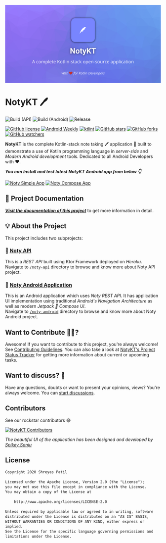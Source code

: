 ![](art/GitHubPreview.png)

# NotyKT 🖊️ 

![Build (API)](https://github.com/PatilShreyas/NotyKT/workflows/Build%20(API)/badge.svg)
![Build (Android)](https://github.com/PatilShreyas/NotyKT/workflows/Build%20(Android)/badge.svg)
![Release](https://github.com/PatilShreyas/NotyKT/workflows/Release/badge.svg)

[![GitHub license](https://img.shields.io/badge/License-Apache%202.0-blue.svg)](LICENSE)
[![Android Weekly](https://img.shields.io/badge/Android%20Weekly-%23473-2CA3E6.svg?style=flat)](http://androidweekly.net/issues/issue-473)
[![ktlint](https://img.shields.io/badge/code%20style-%E2%9D%A4-FF4081.svg)](https://ktlint.github.io/)
[![GitHub stars](https://img.shields.io/github/stars/PatilShreyas/NotyKT?style=social)](https://github.com/PatilShreyas/NotyKT/stargazers)
[![GitHub forks](https://img.shields.io/github/forks/PatilShreyas/NotyKT?style=social)](https://github.com/PatilShreyas/NotyKT/network/members)
[![GitHub watchers](https://img.shields.io/github/watchers/PatilShreyas/NotyKT?style=social)](https://github.com/PatilShreyas/NotyKT/watchers)


**NotyKT** is the complete Kotlin-stack note taking 🖊️ application 📱 built to demonstrate a use of Kotlin programming language in *server-side* and *Modern Android development* tools. Dedicated to all Android Developers with ❤️. 

***You can Install and test latest NotyKT Android app from below 👇***

[![Noty Simple App](https://img.shields.io/github/v/release/patilshreyas/notykt?color=7885FF&label=Simple%20App&logo=android&style=for-the-badge)](https://github.com/patilshreyas/notykt/releases/latest/download/noty-android-simple.apk)
[![Noty Compose App](https://img.shields.io/github/v/release/patilshreyas/notykt?color=7885FF&label=Compose%20App&logo=android&style=for-the-badge)](https://github.com/patilshreyas/notykt/releases/latest/download/noty-android-compose.apk)

## 📄 Project Documentation

[_**Visit the documentation of this project**_](https://patilshreyas.github.io/NotyKT/) to get more information in detail.

## 💡 About the Project

This project includes two subprojects:

### 🔹 [Noty API](/noty-api)

This is a *REST API* built using Ktor Framework deployed on *Heroku*.  
Navigate to [`/noty-api`](/noty-api) directory to browse and know more about Noty API project.

### 🔹 [Noty Android Application](/noty-android)

This is an Android application which uses *Noty REST API*. It has application UI implementation using traditional *Android's Navigation Architecture* as well as modern *Jetpack 🚀 Compose UI*.  
Navigate to [`/noty-android`](/noty-android) directory to browse and know more about Noty Android project.

## Want to Contribute 🙋‍♂️?

Awesome! If you want to contribute to this project, you're always welcome! See [Contributing Guidelines](CONTRIBUTING.md). You can also take a look at [NotyKT's Project Status Tracker](https://github.com/PatilShreyas/NotyKT/projects/1) for getting more information about current or upcoming tasks.

## Want to discuss? 💬

Have any questions, doubts or want to present your opinions, views? You're always welcome. You can [start discussions](https://github.com/PatilShreyas/NotyKT/discussions).

## Contributors

See our rockstar contributors :smile:

[![NotyKT Contributors](https://contrib.rocks/image?repo=PatilShreyas/NotyKT)](https://github.com/PatilShreyas/NotyKT/graphs/contributors)

_The beautiful UI of the application has been designed and developed by [Spikey Sanju](https://github.com/Spikeysanju)_

## License

```
Copyright 2020 Shreyas Patil

Licensed under the Apache License, Version 2.0 (the "License");
you may not use this file except in compliance with the License.
You may obtain a copy of the License at

    http://www.apache.org/licenses/LICENSE-2.0

Unless required by applicable law or agreed to in writing, software
distributed under the License is distributed on an "AS IS" BASIS,
WITHOUT WARRANTIES OR CONDITIONS OF ANY KIND, either express or implied.
See the License for the specific language governing permissions and
limitations under the License.
```
